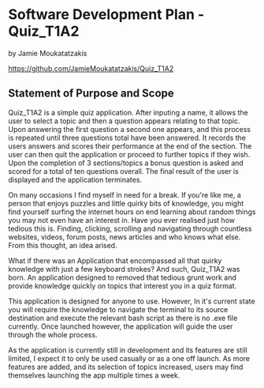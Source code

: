 # Software Development Plan - Quiz_T1A2 

by Jamie Moukatatzakis

https://github.com/JamieMoukatatzakis/Quiz_T1A2

## Statement of Purpose and Scope

Quiz_T1A2 is a simple quiz application. After inputing a name, it allows the user to select a topic and then a question appears relating to that topic. Upon answering the first question a second one appears, and this process is repeated until three questions total have been answered. It records the users answers and scores their performance at the end of the section. The user can then quit the application or proceed to further topics if they wish. Upon the completion of 3 sections/topics a bonus question is asked and scored for a total of ten questions overall. The final result of the user is displayed and the application terminates.

On many occasions I find myself in need for a break. If you're like me, a person that enjoys puzzles and little quirky bits of knowledge, you might find yourself surfing the internet hours on end learning about random things you may not even have an interest in. Have you ever realised just how tedious this is. Finding, clicking, scrolling and navigating through countless websites, videos, forum posts, news articles and who knows what else. From this thought, an idea arised.

What if there was an Application that encompassed all that quirky knowledge with just a few keyboard strokes? And such, Quiz_T1A2 was born. An application designed to removed that tedious grunt work and provide knowledge quickly on topics that interest you in a quiz format.

This application is designed for anyone to use. However, In it's current state you will require the knowledge to navigate the terminal to its source destination and execute the relevant bash script as there is no .exe file currently. Once launched however, the application will guide the user through the whole process.

As the application is currently still in development and its features are still limited, I expect it to only be used casually or as a one off launch. As more features are added, and its selection of topics increased, users may find themselves launching the app multiple times a week.


